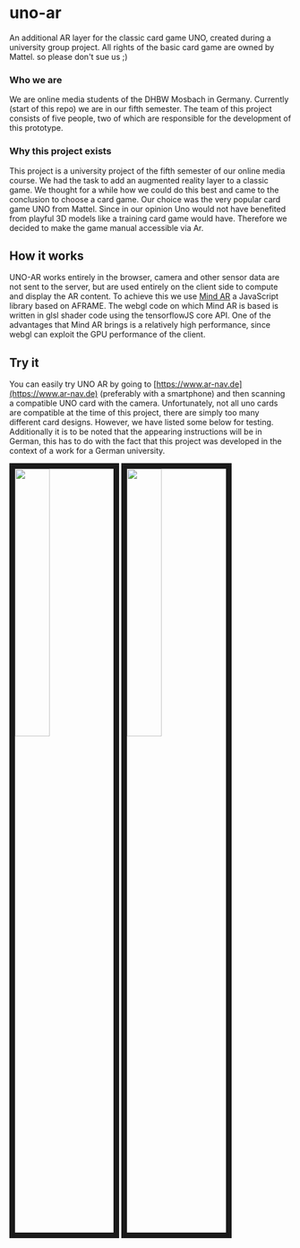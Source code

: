 # uno-ar
An additional AR layer for the classic card game UNO, created during a university group project. 
All rights of the basic card game are owned by Mattel.  so please don't sue us ;)

### Who we are
We are online media students of the DHBW Mosbach in Germany. Currently (start of this repo) we are in our fifth semester. The team of this project consists of five people, two of which are responsible for the development of this prototype.

### Why this project exists
This project is a university project of the fifth semester of our online media course. We had the task to add an augmented reality layer to a classic game. We thought for a while how we could do this best and came to the conclusion to choose a card game. Our choice was the very popular card game UNO from Mattel. Since in our opinion Uno would not have benefited from playful 3D models like a training card game would have. Therefore we decided to make the game manual accessible via Ar.


## How it works
UNO-AR works entirely in the browser, camera and other sensor data are not sent to the server, 
but are used entirely on the client side to compute and display the AR content. To achieve this 
we use [Mind AR](https://github.com/hiukim/mind-ar-js) a JavaScript library based on AFRAME. The webgl code on which Mind AR is based is 
written in glsl shader code using the tensorflowJS core API. One of the advantages that Mind AR 
brings is a relatively high performance, since webgl can exploit the GPU performance of the client.

## Try it
You can easily try UNO AR by going to [https://www.ar-nav.de](https://www.ar-nav.de) (preferably with a smartphone) and then scanning a compatible UNO card with the camera.
Unfortunately, not all uno cards are compatible at the time of this project, there are simply too many different card designs. However, we have listed some below for testing.
Additionally it is to be noted that the appearing instructions will be in German, this has to do with the fact that this project was developed in the context of a work for a German university.

<img src="https://lh4.googleusercontent.com/Xb98ZzBCDyP3ls-ZWkOxlibDB3GfItcbe7hO18ge727TainzpYND-wCLnGUus9VzEMzwdAhrIRJCalXctqVh=w737-h1238-rw" width="35%" border="10px"/>
<img src="https://lh3.googleusercontent.com/up-kTuj9jzX5AAeMXXhC7w45flxG5m1OduaxbGdhMGBOjncUcB0o5RFYtEUegYUIHc6LwlqXETp5Zwj5Sqfw=w1530-h1238-rw" width="35%" border="10px"/>